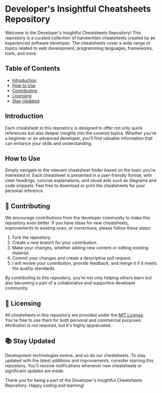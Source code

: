 # Developer's Insightful Cheatsheets Repository

Welcome to the Developer's Insightful Cheatsheets Repository! This repository is a curated collection of handwritten cheatsheets created by an experienced software developer. The cheatsheets cover a wide range of topics related to web development, programming languages, frameworks, tools, and more.

## Table of Contents

- [Introduction](#introduction)
- [How to Use](#how-to-use)
- [Contributing](#contributing)
- [Licensing](#licensing)
- [Stay Updated](#stay-updated)

## Introduction

Each cheatsheet in this repository is designed to offer not only quick references but also deeper insights into the covered topics. Whether you're a beginner or an advanced developer, you'll find valuable information that can enhance your skills and understanding.

## How to Use

Simply navigate to the relevant cheatsheet folder based on the topic you're interested in. Each cheatsheet is presented in a user-friendly format, with clear headings, concise explanations, and visual aids such as diagrams and code snippets. Feel free to download or print the cheatsheets for your personal reference.

## 🤝 Contributing

We encourage contributions from the developer community to make this repository even better. If you have ideas for new cheatsheets, improvements to existing ones, or corrections, please follow these steps:

1. Fork the repository.
2. Create a new branch for your contribution.
3. Make your changes, whether adding new content or editing existing material.
4. Commit your changes and create a descriptive pull request.
5. I will review your contribution, provide feedback, and merge it if it meets the quality standards.

By contributing to this repository, you're not only helping others learn but also becoming a part of a collaborative and supportive developer community.

## 📄 Licensing

All cheatsheets in this repository are provided under the [MIT License](https://opensource.org/licenses/MIT). You're free to use them for both personal and commercial purposes. Attribution is not required, but it's highly appreciated.

## 📚 Stay Updated

Development technologies evolve, and so do our cheatsheets. To stay updated with the latest additions and improvements, consider starring this repository. You'll receive notifications whenever new cheatsheets or significant updates are made.

Thank you for being a part of the Developer's Insightful Cheatsheets Repository. Happy coding and learning!
